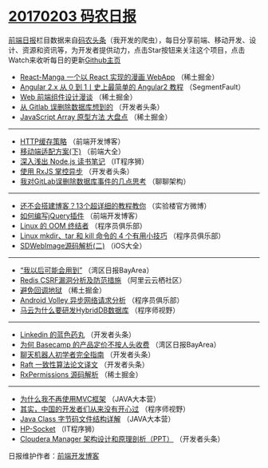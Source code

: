 # [20170203 码农日报](https://github.com/kujian/frontendDaily/blob/master/2017/02/03.md)

[前端日报](http://caibaojian.com/c/news)栏目数据来自[码农头条](http://hao.caibaojian.com/)（我开发的爬虫），每日分享前端、移动开发、设计、资源和资讯等，为开发者提供动力，点击Star按钮来关注这个项目，点击Watch来收听每日的更新[Github主页](https://github.com/kujian/frontendDaily)
* [React-Manga 一个以 React 实现的漫画 WebApp](http://hao.caibaojian.com/24536.html) （稀土掘金）
* [Angular 2.x 从 0 到 1丨史上最简单的 Angular2 教程](http://hao.caibaojian.com/24510.html) （SegmentFault）
* [Web 前端组件设计漫谈](http://hao.caibaojian.com/24534.html) （稀土掘金）
* [从 Gitlab 误删除数据库想到的](http://hao.caibaojian.com/24506.html) （开发者头条）
* [JavaScript Array 原型方法 大盘点](http://hao.caibaojian.com/24535.html) （稀土掘金）

***
* [HTTP缓存策略](http://hao.caibaojian.com/24610.html) （前端开发博客）
* [移动端适配方案(下)](http://hao.caibaojian.com/24482.html) （前端大全）
* [深入浅出 Node.js 读书笔记](http://hao.caibaojian.com/24522.html) （IT程序狮）
* [使用 RxJS 掌控异步](http://hao.caibaojian.com/24599.html) （开发者头条）
* [我对GitLab误删除数据库事件的几点思考](http://hao.caibaojian.com/24481.html) （聊聊架构）

***
* [还不会搭建博客？13个超详细的教程教你](http://hao.caibaojian.com/24517.html) （实验楼官方微博）
* [如何编写jQuery插件](http://hao.caibaojian.com/24526.html) （前端开发博客）
* [Linux 的 OOM 终结者](http://hao.caibaojian.com/24594.html) （程序员俱乐部）
* [Linux mkdir、tar 和 kill 命令的 4 个有用小技巧](http://hao.caibaojian.com/24596.html) （程序员俱乐部）
* [SDWebImage源码解析(二)](http://hao.caibaojian.com/24466.html) （iOS大全）

***
* [&#8220;我以后可能会用到&#8221;](http://hao.caibaojian.com/24468.html) （湾区日报BayArea）
* [Redis CSRF漏洞分析及防范措施](http://hao.caibaojian.com/24483.html) （阿里云云栖社区）
* [避免回调地狱](http://hao.caibaojian.com/24612.html) （稀土掘金）
* [Android Volley 异步网络请求分析](http://hao.caibaojian.com/24493.html) （程序员俱乐部）
* [马云为什么要研发HybridDB数据库](http://hao.caibaojian.com/24604.html) （程序师视野）

***
* [Linkedin 的蓝色药丸](http://hao.caibaojian.com/24504.html) （开发者头条）
* [为何 Basecamp 的产品定价不按人头收费](http://hao.caibaojian.com/24587.html) （湾区日报BayArea）
* [聊天机器人初学者完全指南](http://hao.caibaojian.com/24598.html) （开发者头条）
* [Raft 一致性算法论文译文](http://hao.caibaojian.com/24601.html) （开发者头条）
* [RxPermissions 源码解析](http://hao.caibaojian.com/24613.html) （稀土掘金）

***
* [为什么我不再使用MVC框架](http://hao.caibaojian.com/24488.html) （JAVA大本营）
* [其实，中国的开发者们从来没有开心过](http://hao.caibaojian.com/24603.html) （程序师视野）
* [Java Class 字节码文件结构详解](http://hao.caibaojian.com/24593.html) （JAVA大本营）
* [HP-Socket](http://hao.caibaojian.com/24521.html) （IT程序狮）
* [Cloudera Manager 架构设计和原理剖析（PPT）](http://hao.caibaojian.com/24503.html) （开发者头条）

日报维护作者：[前端开发博客](http://caibaojian.com/) 